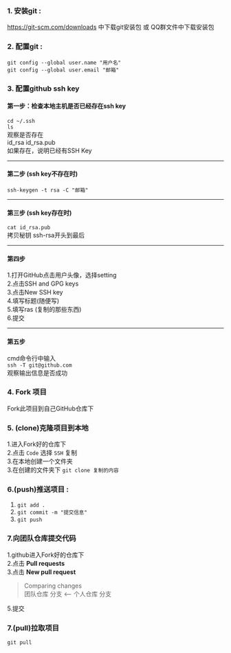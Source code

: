 ### 1. 安装git :
https://git-scm.com/downloads 中下载git安装包 或 QQ群文件中下载安装包
### 2. 配置git :
`git config --global user.name "用户名"`  
`git config --global user.email "邮箱"`  
### 3. 配置github ssh key

#### 第一步：检查本地主机是否已经存在ssh key  
`cd ~/.ssh`  
`ls`  
观察是否存在  
id_rsa  id_rsa.pub  
如果存在，说明已经有SSH Key

---

#### 第二步 (ssh key不存在时)  
`ssh-keygen -t rsa -C "邮箱"`  

---

#### 第三步 (ssh key存在时)
`cat id_rsa.pub`  
拷贝秘钥 ssh-rsa开头到最后  

---

#### 第四步
1.打开GitHub点击用户头像，选择setting  
2.点击SSH and GPG keys  
3.点击New SSH key  
4.填写标题(随便写)  
5.填写ras (复制的那些东西)  
6.提交  

---

#### 第五步
cmd命令行中输入  
`ssh -T git@github.com`  
观察输出信息是否成功  



### 4. Fork 项目
Fork此项目到自己GitHub仓库下  

### 5. (clone)克隆项目到本地
1.进入Fork好的仓库下  
2.点击 `Code` 选择 `SSH` 复制  
3.在本地创建一个文件夹  
3.在创建的文件夹下 `git clone 复制的内容` 

### 6.(push)推送项目 :
1. ` git add . `
2. ` git commit -m "提交信息" `
3. `git push`

### 7.向团队仓库提交代码
1.github进入Fork好的仓库下  
2.点击 **Pull requests**  
3.点击 **New pull request**  
>Comparing changes  
>团队仓库 分支 <-- 个人仓库 分支

5.提交

### 7.(pull)拉取项目
`git pull`